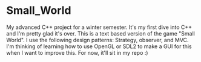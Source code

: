 # Small_World

My advanced C++ project for a winter semester. It's my first dive into C++ and I'm pretty glad it's over. This is a text based version of the game "Small World". I use the following design patterns: Strategy, observer, and MVC. I'm thinking of learning how to use OpenGL or SDL2 to make a GUI for this when I want to improve this. For now, it'll sit in my repo :)
